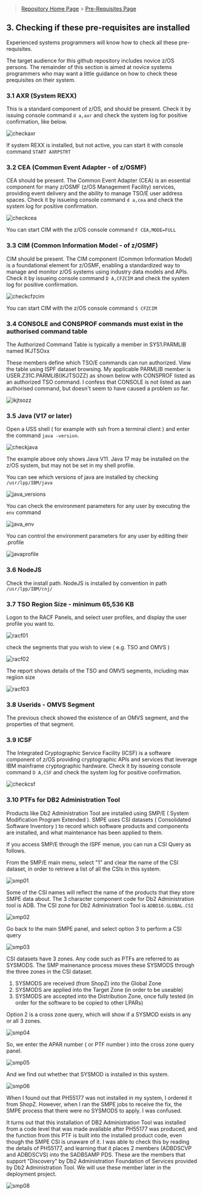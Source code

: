 > [Repository Home Page](https://github.com/zeditor01/zowe_db2_tools/tree/main) > [Pre-Requisites Page](https://github.com/zeditor01/zowe_db2_tools/blob/main/docs/101_pre-requisites.md)


## 3. Checking if these pre-requisites are installed

Experienced systems programmers will know how to check all these pre-requisites. 

The target audience for this github repository includes novice z/OS persons. The remainder of this section is aimed at novice systems programmers who may want a little guidance on how to check these prequisites on their system.

### 3.1 AXR (System REXX)
This is a standard component of z/OS, and should be present. Check it by issuing console command ```d a,axr``` and check the system log for positive confirmation, like below.

![checkaxr](/images/check_axr.jpg)

If system REXX is installed, but not active, you can start it with console command ```START AXRPSTRT```

### 3.2 CEA (Common Event Adapter - of z/OSMF)
CEA should be present. The Common Event Adapter (CEA) is an essential component for many z/OSMF (z/OS Management Facility) services, providing event delivery and the ability to manage TSO/E user address spaces. Check it by issueing console command ```d a,cea``` and check the system log for positive confirmation.

![checkcea](/images/check_cea.jpg)

You can start CIM with the z/OS console command ```F CEA,MODE=FULL```

### 3.3 CIM (Common Information Model - of z/OSMF)
CIM should be present. The CIM component (Common Information Model) is a foundational element for z/OSMF, enabling a standardized way to manage and monitor z/OS systems using industry data models and APIs. Check it by issueing console command ```D A,CFZCIM``` and check the system log for positive confirmation.

![checkcfzcim](/images/check_cfzcim.jpg)

You can start CIM with the z/OS console command ```S CFZCIM```


### 3.4 CONSOLE and CONSPROF commands must exist in the authorised command table


The Authorized Command Table is typically a member in SYS1.PARMLIB named IKJTSOxx

These members define which TSO/E commands can run authorized. View the table using ISPF dataset browsing. My applicable PARMLIB member is USER.Z31C.PARMLIB(IKJTSOZZ) as shown below with CONSPROF listed as an authorized TSO command. I confess that CONSOLE is not listed as aan authorised command, but doesn't seem to have caused a problem so far.

![ikjtsozz](/images/ikjtsozz.jpg)


### 3.5 Java (V17 or later)

Open a USS shell ( for example with ssh from a terminal client ) and enter the command ```java -version```.

![checkjava](/images/check_java.jpg)

The example above only shows Java V11. Java 17 may be installed on the z/OS system, but may not be set in my shell profile.

You can see which versions of java are installed by checking ```/usr/lpp/IBM/java```

![java_versions](/images/java_versions.jpg)

You can check the environment parameters for any user by executing the ```env``` command 

![java_env](/images/java_env.jpg)

You can control the environment parameters for any user by editing their .profile

![javaprofile](/images/java_profile.jpg)


### 3.6 NodeJS

Check the install path. NodeJS is installed by convention in path ```/usr/lpp/IBM/cnj/```


### 3.7 TSO Region Size - minimum 65,536 KB

Logon to the RACF Panels, and select user profiles, and display the user profile you want to.

![racf01](/images/racf01.jpg)

check the segments that you wish to view ( e.g. TSO and OMVS )

![racf02](/images/racf02.jpg)

The report shows details of the TSO and OMVS segments, including max regiion size

![racf03](/images/racf03.jpg)


### 3.8 Userids - OMVS Segment

The previous check showed the existence of an OMVS segment, and the properties of that segment.

### 3.9 ICSF

The Integrated Cryptographic Service Facility (ICSF) is a software component of z/OS providing cryptographic APIs and services that leverage IBM mainframe cryptographic hardware.
Check it by issueing console command ```D A,CSF``` and check the system log for positive confirmation.

![checkcsf](/images/check_csf.jpg)


### 3.10 PTFs for DB2 Administration Tool
Products like Db2 Administration Tool are installed using SMP/E ( System Modification Program Extended ). SMPE uses CSI datasets ( Consolidated Software Inventory ) to record which software products and components are installed, and what maintenance has been applied to them.

If you access SMP/E through the ISPF menue, you can run a CSI Query as follows.

From the SMP/E main menu, select "1" and clear the name of the CSI dataset, in order to retrieve a list of all the CSIs in this system.

![smp01](/images/smp01.jpg)

Some of the CSI names will reflect the name of the products that they store SMPE data about. The 3 character component code for Db2 Administration tool is ADB. The CSI zone for Db2 Administration Tool is ```ADBD10.GLOBAL.CSI```

![smp02](/images/smp02.jpg)

Go back to the main SMPE panel, and select option 3 to perform a CSI query

![smp03](/images/smp03.jpg)

CSI datasets have 3 zones. Any code such as PTFs are referred to as SYSMODS. The SMP mainenance process moves these SYSMODS through the three zones in the CSI dataset.
1. SYSMODS are received (from ShopZ) into the Global Zone
2. SYSMODS are applied into the Target Zone (in order to be useable)
3. SYSMODS are accepted into the Distribution Zone, once fully tested (in order for the software to be copied to other LPARs)

Option 2 is a cross zone query, which will show if a SYSMOD exists in any or all 3 zones.

![smp04](/images/smp04.jpg)

So, we enter the APAR number ( or PTF number ) into the cross zone query panel.

![smp05](/images/smp05.jpg)

And we find out whether that SYSMOD is installed in this system.

![smp06](/images/smp06.jpg)

When I found out that PH55177 was not installed in my system, I ordered it from ShopZ. However, when I ran the SMPE jobs to receive the fix, the SMPE process that there were no SYSMODS to apply. I was confused.

It turns out that this installation of DB2 Administration Tool was installed from a code level that was made available after PH55177 was produced, and the function from this PTF is built into the installed product code, even though the SMPE CSI is unaware of it. I was able to check this by reading the details of PH55177, and learning that it places 2 members (ADBDSCVP and ADBDSCVS) into the SADBSAMP PDS. These are the members that support "Discovery" by Db2 Administration Foundation of Services provided by Db2 Administration Tool. We will use these member later in the deployment project.



![smp08](/images/smp08.jpg)





